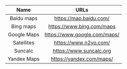 | Name | URLs | 
|:---:|:---:|
| Baidu maps | https://map.baidu.com/ |
| Bing maps | https://www.bing.com/maps |
| Google Maps | https://www.google.com/maps/ |
| Satellites | https://www.n2yo.com/ |
| Suncalc | https://www.suncalc.org |
| Yandex Maps | https://yandex.com/maps/ |
